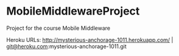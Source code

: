MobileMiddlewareProject
=======================

Project for the course Mobile Middleware

Heroku URLs: http://mysterious-anchorage-1011.herokuapp.com/ | git@heroku.com:mysterious-anchorage-1011.git
